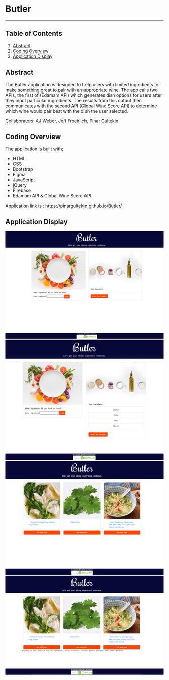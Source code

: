# Butler
---------------
## Table of Contents
1. [Abstract](#abstract)
2. [Coding Overview](#overview)
3. [Application Display](#display)

<a name="abstract"></a>
## Abstract

The Butler application is designed to help users with limited ingredients to make something great to pair with an appropriate wine. 
The app calls two APIs, the first of (Edamam API) which generates dish options for users after they input particular ingredients.
The results from this output then communicates with the second API (Global Wine Score API) to determine which wine would pair best with the dish the user selected.

Collaborators: AJ Weber, Jeff Froehlich, Pinar Gultekin

<a name="overview"></a>
## Coding Overview

The application is built with;
* HTML
* CSS
* Bootstrap
* Figma
* JavaScript
* jQuery
* Firebase
* Edamam API & Global Wine Score API


Application link is : https://pinargultekin.github.io/Butler/


<a name="display"></a>
## Application Display
<img src="Assets/images/butler1.PNG" alt="app-display">
<br>
<img src="Assets/images/butler2.PNG" alt="app-display">
<br>
<img src="Assets/images/butler3.PNG" alt="app-display">
<br>
<img src="Assets/images/butler4.PNG" alt="app-display">
